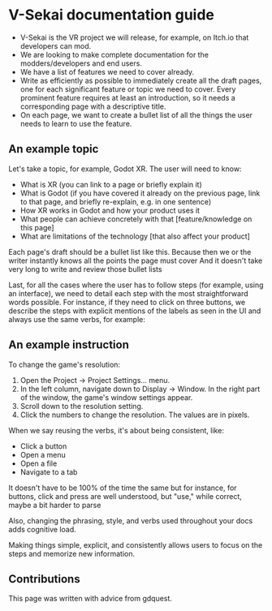 # V-Sekai documentation guide

* V-Sekai is the VR project we will release, for example, on Itch.io that developers can mod.
* We are looking to make complete documentation for the modders/developers and end users.
* We have a list of features we need to cover already.
* Write as efficiently as possible to immediately create all the draft pages, one for each significant feature or topic we need to cover. Every prominent feature requires at least an introduction, so it needs a corresponding page with a descriptive title.
* On each page, we want to create a bullet list of all the things the user needs to learn to use the feature.

## An example topic

Let's take a topic, for example, Godot XR. The user will need to know:

- What is XR (you can link to a page or briefly explain it)
- What is Godot (if you have covered it already on the previous page, link to that page, and briefly re-explain, e.g. in one sentence)
- How XR works in Godot and how your product uses it
- What people can achieve concretely with that [feature/knowledge on this page]
- What are limitations of the technology [that also affect your product]

Each page's draft should be a bullet list like this. Because then we or the writer instantly knows all the points the page must cover
And it doesn't take very long to write and review those bullet lists 

Last, for all the cases where the user has to follow steps (for example, using an interface), we need to detail each step with the most straightforward words possible. For instance, if they need to click on three buttons, we describe the steps with explicit mentions of the labels as seen in the UI and always use the same verbs, for example: 

## An example instruction 

To change the game's resolution:

1. Open the Project -> Project Settings... menu.
2. In the left column, navigate down to Display -> Window. In the right part of the window, the game's window settings appear.
3. Scroll down to the resolution setting.
4. Click the numbers to change the resolution. The values are in pixels.

When we say reusing the verbs, it's about being consistent, like:

- Click a button
- Open a menu
- Open a file
- Navigate to a tab

It doesn't have to be 100% of the time the same but for instance, for buttons, click and press are well understood, but "use," while correct, maybe a bit harder to parse

Also, changing the phrasing, style, and verbs used throughout your docs adds cognitive load.

Making things simple, explicit, and consistently allows users to focus on the steps and memorize new information.

## Contributions

This page was written with advice from gdquest.
